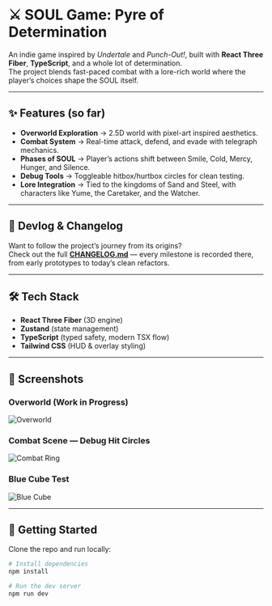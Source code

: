 # ⚔️ SOUL Game: Pyre of Determination

An indie game inspired by *Undertale* and *Punch-Out!*, built with **React Three Fiber**, **TypeScript**, and a whole lot of determination.  
The project blends fast-paced combat with a lore-rich world where the player’s choices shape the SOUL itself.

---

## ✨ Features (so far)
- **Overworld Exploration** → 2.5D world with pixel-art inspired aesthetics.  
- **Combat System** → Real-time attack, defend, and evade with telegraph mechanics.  
- **Phases of SOUL** → Player’s actions shift between Smile, Cold, Mercy, Hunger, and Silence.  
- **Debug Tools** → Toggleable hitbox/hurtbox circles for clean testing.  
- **Lore Integration** → Tied to the kingdoms of Sand and Steel, with characters like Yume, the Caretaker, and the Watcher.  

---

## 📖 Devlog & Changelog
Want to follow the project’s journey from its origins?  
Check out the full **[CHANGELOG.md](./CHANGELOG.md)** — every milestone is recorded there, from early prototypes to today’s clean refactors.  

---

## 🛠 Tech Stack
- **React Three Fiber** (3D engine)  
- **Zustand** (state management)  
- **TypeScript** (typed safety, modern TSX flow)  
- **Tailwind CSS** (HUD & overlay styling)  

---

## 🎨 Screenshots

### Overworld (Work in Progress)
![Overworld](./docs/screenshots/overworld.png)

### Combat Scene — Debug Hit Circles
![Combat Ring](./docs/screenshots/combat-ring.png)

### Blue Cube Test
![Blue Cube](./docs/screenshots/blue-cube.png)

---


## 🚀 Getting Started
Clone the repo and run locally:

```bash
# Install dependencies
npm install

# Run the dev server
npm run dev
